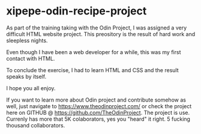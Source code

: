 # xipepe-odin-recipe-project
As part of the training taking with the Odin Project, I was assigned a very difficult HTML website project. This preository is the result of hard work and sleepless nights.


Even though I have been a web developer for a while, this was my first contact with HTML.

To conclude the exercise, I had to learn HTML and CSS and the result speaks by itself. 

I hope you all enjoy.

If you want to learn more about Odin project and contribute somehow as well, just navigate to https://www.theodinproject.com/ or check the project here on
GITHUB @ https://github.com/TheOdinProject. The project is use. Currenly has more that 5K colaborators, yes you "heard" it right. 5 fucking thousand collaborators.
